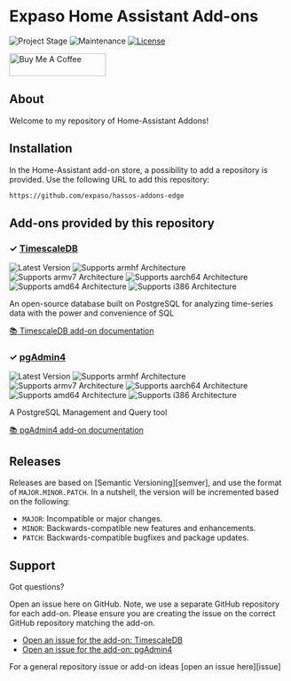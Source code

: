 # Expaso Home Assistant Add-ons

![Project Stage][project-stage-shield]
![Maintenance][maintenance-shield]
[![License][license-shield]](LICENSE)

<a href="https://www.buymeacoffee.com/expaso" target="_blank"><img src="https://cdn.buymeacoffee.com/buttons/default-orange.png" alt="Buy Me A Coffee" height="41" width="174"></a>

## About

Welcome to my repository of Home-Assistant Addons!

## Installation

In the Home-Assistant add-on store, a possibility to add a repository is provided.
Use the following URL to add this repository:

```txt
https://github.com/expaso/hassos-addons-edge
```

## Add-ons provided by this repository

### &#10003; [TimescaleDB][addon-timescaledb]

![Latest Version][timescaledb-version-shield]
![Supports armhf Architecture][timescaledb-armhf-shield]
![Supports armv7 Architecture][timescaledb-armv7-shield]
![Supports aarch64 Architecture][timescaledb-aarch64-shield]
![Supports amd64 Architecture][timescaledb-amd64-shield]
![Supports i386 Architecture][timescaledb-i386-shield]

An open-source database built on PostgreSQL for analyzing time-series data with the power and convenience of SQL

[:books: TimescaleDB add-on documentation][addon-doc-timescaledb]

### &#10003; [pgAdmin4][addon-pgadmin4]

![Latest Version][pgadmin4-version-shield]
![Supports armhf Architecture][pgadmin4-armhf-shield]
![Supports armv7 Architecture][pgadmin4-armv7-shield]
![Supports aarch64 Architecture][pgadmin4-aarch64-shield]
![Supports amd64 Architecture][pgadmin4-amd64-shield]
![Supports i386 Architecture][pgadmin4-i386-shield]

A PostgreSQL Management and Query tool

[:books: pgAdmin4 add-on documentation][addon-doc-pgadmin4]

## Releases

Releases are based on [Semantic Versioning][semver], and use the format
of ``MAJOR.MINOR.PATCH``. In a nutshell, the version will be incremented
based on the following:

- ``MAJOR``: Incompatible or major changes.
- ``MINOR``: Backwards-compatible new features and enhancements.
- ``PATCH``: Backwards-compatible bugfixes and package updates.

## Support

Got questions?

Open an issue here on GitHub. Note, we use a separate
GitHub repository for each add-on. Please ensure you are creating the issue
on the correct GitHub repository matching the add-on.

- [Open an issue for the add-on: TimescaleDB][timescaledb-issue]
- [Open an issue for the add-on: pgAdmin4][pgadmin4-issue]

For a general repository issue or add-on ideas [open an issue here][issue]

[addon-timescaledb]: https://github.com/expaso/hassos-addon-timescaledb/tree/595250a
[addon-doc-timescaledb]: https://github.com/expaso/hassos-addon-timescaledb/blob/595250a/README.md
[timescaledb-issue]: https://github.com/expaso/hassos-addon-timescaledb/issues
[timescaledb-version-shield]: https://img.shields.io/badge/version-595250a-blue.svg
[timescaledb-aarch64-shield]: https://img.shields.io/badge/aarch64-yes-green.svg
[timescaledb-amd64-shield]: https://img.shields.io/badge/amd64-yes-green.svg
[timescaledb-armhf-shield]: https://img.shields.io/badge/armhf-yes-green.svg
[timescaledb-armv7-shield]: https://img.shields.io/badge/armv7-yes-green.svg
[timescaledb-i386-shield]: https://img.shields.io/badge/i386-yes-green.svg
[addon-pgadmin4]: https://github.com/expaso/hassos-addon-pgadmin4/tree/4a86de4
[addon-doc-pgadmin4]: https://github.com/expaso/hassos-addon-pgadmin4/blob/4a86de4/README.md
[pgadmin4-issue]: https://github.com/expaso/hassos-addon-pgadmin4/issues
[pgadmin4-version-shield]: https://img.shields.io/badge/version-4a86de4-blue.svg
[pgadmin4-aarch64-shield]: https://img.shields.io/badge/aarch64-yes-green.svg
[pgadmin4-amd64-shield]: https://img.shields.io/badge/amd64-yes-green.svg
[pgadmin4-armhf-shield]: https://img.shields.io/badge/armhf-yes-green.svg
[pgadmin4-armv7-shield]: https://img.shields.io/badge/armv7-yes-green.svg
[pgadmin4-i386-shield]: https://img.shields.io/badge/i386-yes-green.svg
[project-stage-shield]: https://img.shields.io/badge/project%20stage-experimental-yellow.svg
[gitlabci-shield]: https://gitlab.com/expaso/hassos-addons-edge/badges/master/pipeline.svg
[license-shield]: https://img.shields.io/github/license/expaso/hassos-addons-edge.svg
[maintenance-shield]: https://img.shields.io/maintenance/yes/2024.svg